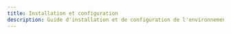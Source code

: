 ```yaml
---
title: Installation et configuration
description: Guide d'installation et de configuration de l'environnement
---
```

